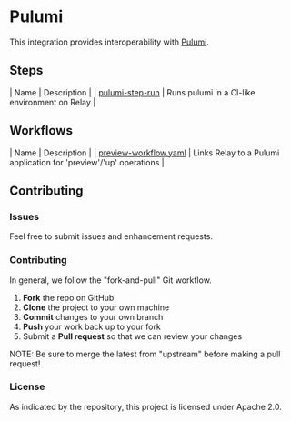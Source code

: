 # Pulumi

This integration provides interoperability with
[Pulumi](https://www.pulumi.com/).

## Steps

| Name | Description |
| [pulumi-step-run](triggers/pulumi-step-run) | Runs pulumi in a CI-like environment on Relay |

## Workflows

| Name | Description |
| [preview-workflow.yaml](workflows/preview-workflow.yaml) | Links Relay to a Pulumi application for 'preview'/'up' operations |

## Contributing

### Issues

Feel free to submit issues and enhancement requests.

### Contributing

In general, we follow the "fork-and-pull" Git workflow.

 1. **Fork** the repo on GitHub
 2. **Clone** the project to your own machine
 3. **Commit** changes to your own branch
 4. **Push** your work back up to your fork
 5. Submit a **Pull request** so that we can review your changes

NOTE: Be sure to merge the latest from "upstream" before making a pull request!

### License

As indicated by the repository, this project is licensed under Apache 2.0.
